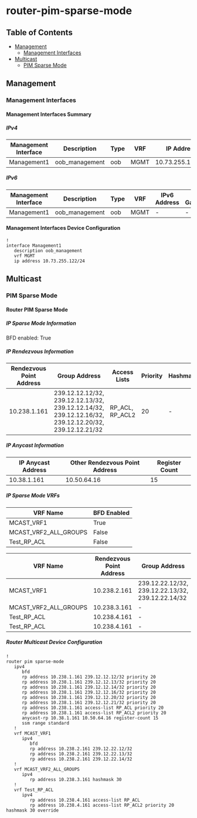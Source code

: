 # router-pim-sparse-mode

## Table of Contents

- [Management](#management)
  - [Management Interfaces](#management-interfaces)
- [Multicast](#multicast)
  - [PIM Sparse Mode](#pim-sparse-mode)

## Management

### Management Interfaces

#### Management Interfaces Summary

##### IPv4

| Management Interface | Description | Type | VRF | IP Address | Gateway |
| -------------------- | ----------- | ---- | --- | ---------- | ------- |
| Management1 | oob_management | oob | MGMT | 10.73.255.122/24 | 10.73.255.2 |

##### IPv6

| Management Interface | Description | Type | VRF | IPv6 Address | IPv6 Gateway |
| -------------------- | ----------- | ---- | --- | ------------ | ------------ |
| Management1 | oob_management | oob | MGMT | - | - |

#### Management Interfaces Device Configuration

```eos
!
interface Management1
   description oob_management
   vrf MGMT
   ip address 10.73.255.122/24
```

## Multicast

### PIM Sparse Mode

#### Router PIM Sparse Mode

##### IP Sparse Mode Information

BFD enabled: True

##### IP Rendezvous Information

| Rendezvous Point Address | Group Address | Access Lists | Priority | Hashmask | Override |
| ------------------------ | ------------- | ------------ | -------- | -------- | -------- |
| 10.238.1.161 | 239.12.12.12/32, 239.12.12.13/32, 239.12.12.14/32, 239.12.12.16/32, 239.12.12.20/32, 239.12.12.21/32 | RP_ACL, RP_ACL2 | 20 | - | - |

##### IP Anycast Information

| IP Anycast Address | Other Rendezvous Point Address | Register Count |
| ------------------ | ------------------------------ | -------------- |
| 10.38.1.161 | 10.50.64.16 | 15 |

##### IP Sparse Mode VRFs

| VRF Name | BFD Enabled |
| -------- | ----------- |
| MCAST_VRF1 | True |
| MCAST_VRF2_ALL_GROUPS | False |
| Test_RP_ACL | False |

| VRF Name | Rendezvous Point Address | Group Address | Access Lists | Priority | Hashmask | Override |
| -------- | ------------------------ | ------------- | ------------ | -------- | -------- | -------- |
| MCAST_VRF1 | 10.238.2.161 | 239.12.22.12/32, 239.12.22.13/32, 239.12.22.14/32 | - | - | - | - |
| MCAST_VRF2_ALL_GROUPS | 10.238.3.161 | - | - | - | 30 | - |
| Test_RP_ACL | 10.238.4.161 | - | RP_ACL | - | - | - |
| Test_RP_ACL | 10.238.4.161 | - | RP_ACL2 | 20 | 30 | True |

##### Router Multicast Device Configuration

```eos
!
router pim sparse-mode
   ipv4
      bfd
      rp address 10.238.1.161 239.12.12.12/32 priority 20
      rp address 10.238.1.161 239.12.12.13/32 priority 20
      rp address 10.238.1.161 239.12.12.14/32 priority 20
      rp address 10.238.1.161 239.12.12.16/32 priority 20
      rp address 10.238.1.161 239.12.12.20/32 priority 20
      rp address 10.238.1.161 239.12.12.21/32 priority 20
      rp address 10.238.1.161 access-list RP_ACL priority 20
      rp address 10.238.1.161 access-list RP_ACL2 priority 20
      anycast-rp 10.38.1.161 10.50.64.16 register-count 15
      ssm range standard
   !
   vrf MCAST_VRF1
      ipv4
         bfd
         rp address 10.238.2.161 239.12.22.12/32
         rp address 10.238.2.161 239.12.22.13/32
         rp address 10.238.2.161 239.12.22.14/32
   !
   vrf MCAST_VRF2_ALL_GROUPS
      ipv4
         rp address 10.238.3.161 hashmask 30
   !
   vrf Test_RP_ACL
      ipv4
         rp address 10.238.4.161 access-list RP_ACL
         rp address 10.238.4.161 access-list RP_ACL2 priority 20 hashmask 30 override
```
